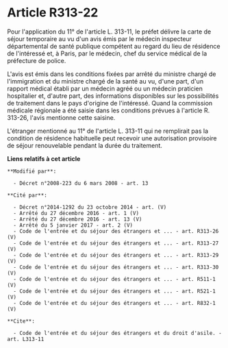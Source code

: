 # Article R313-22

Pour l'application du 11° de l'article L. 313-11, le préfet délivre la carte de séjour temporaire au vu d'un avis émis par le
médecin inspecteur départemental de santé publique compétent au regard du lieu de résidence de l'intéressé et, à Paris, par
le médecin, chef du service médical de la préfecture de police. 

L'avis est émis dans les conditions fixées par arrêté du ministre chargé de l'immigration et du ministre chargé de la santé
au vu, d'une part, d'un rapport médical établi par un médecin agréé ou un médecin praticien hospitalier et, d'autre part, des
informations disponibles sur les possibilités de traitement dans le pays d'origine de l'intéressé. Quand la commission
médicale régionale a été saisie dans les conditions prévues à l'article R. 313-26, l'avis mentionne cette saisine. 

L'étranger mentionné au 11° de l'article L. 313-11 qui ne remplirait pas la condition de résidence habituelle peut recevoir
une autorisation provisoire de séjour renouvelable pendant la durée du traitement.

**Liens relatifs à cet article**

	**Modifié par**:

	  - Décret n°2008-223 du 6 mars 2008 - art. 13

	**Cité par**:

	  - Décret n°2014-1292 du 23 octobre 2014 - art. (V)
	  - Arrêté du 27 décembre 2016 - art. 1 (V)
	  - Arrêté du 27 décembre 2016 - art. 13 (V)
	  - Arrêté du 5 janvier 2017 - art. 2 (V)
	  - Code de l'entrée et du séjour des étrangers et ... - art. R313-26 (V)
	  - Code de l'entrée et du séjour des étrangers et ... - art. R313-27 (V)
	  - Code de l'entrée et du séjour des étrangers et ... - art. R313-29 (V)
	  - Code de l'entrée et du séjour des étrangers et ... - art. R313-30 (V)
	  - Code de l'entrée et du séjour des étrangers et ... - art. R511-1 (V)
	  - Code de l'entrée et du séjour des étrangers et ... - art. R521-1 (V)
	  - Code de l'entrée et du séjour des étrangers et ... - art. R832-1 (V)

	**Cite**:

	  - Code de l'entrée et du séjour des étrangers et du droit d'asile. - art. L313-11
